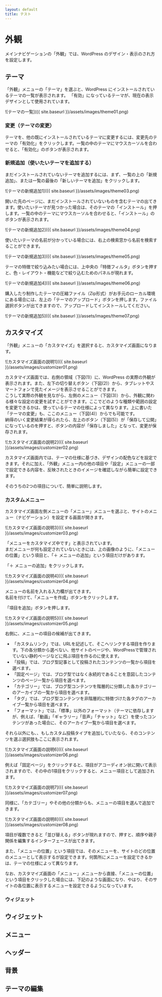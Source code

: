 ```yaml
---
layout: default
title: テスト
---
```


# 外観
メインナビゲーションの「外観」では、WordPress のデザイン・表示のされ方を設定します。

## テーマ

「外観」メニューの「テーマ」を選ぶと、WordPress にインストールされているテーマの一覧が表示されます。
「有効」になっているテーマが、現在の表示デザインとして使用されています。

![テーマの一覧]({{ site.baseurl }}/assets/images/theme01.png)

### 変更（テーマの変更）

テーマを、他の既にインストールされているテーマに変更するには、変更先のテーマの「有効化」をクリックします。一覧の中のテーマにマウスカーソルを合わせると、「有効化」のボタンが表示されます。

### 新規追加（使いたいテーマを追加する）

まだインストールされていないテーマを追加するには、まず、一覧の上の「新規追加」、または一覧の最後の「新しいテーマを追加」をクリックします。

![テーマの新規追加1]({{ site.baseurl }}/assets/images/theme03.png)

開いた先のページに、まだインストールされていないものを含むテーマの出てきます。使いたいテーマが見つかった場合は、そのテーマの「インストール」を押します。一覧の中のテーマにマウスカーソルを合わせると、「インストール」のボタンが表示されます。

![テーマの新規追加2]({{ site.baseurl }}/assets/images/theme04.png)

使いたいテーマの名前が分かっている場合には、右上の検索窓から名前を検索することができます。

![テーマの新規追加3]({{ site.baseurl }}/assets/images/theme05.png)

テーマの特徴で絞り込みたい場合には、上中央の「特徴フィルタ」ボタンを押すと、色・レイアウト・機能などで絞り込むためのパネルが現れます。

![テーマの新規追加4]({{ site.baseurl }}/assets/images/theme06.png)

購入したり制作したテーマの圧縮ファイル（Zip形式）がお手元のローカル環境にある場合には、左上の「テーマのアップロード」ボタンを押します。ファイル選択ボタンが出てきますので、アップロードしてインストールしてください。

![テーマの新規追加5]({{ site.baseurl }}/assets/images/theme07.png)

## カスタマイズ

「外観」メニューの「カスタマイズ」を選択すると、カスタマイズ画面になります。

![カスタマイズ画面の説明1]({{ site.baseurl }}/assets/images/customizer01.png)

カスタマイズ画面では、右側の領域（下図(1)）に、WordPress の実際の外観が表示されます。また、左下の切り替えボタン（下図(2)）から、タブレットやスマートフォンで見たイメージを表示させることができます。  
こうして実際の外観を見ながら、左側のメニュー（下図(3)）から、外観に関わる様々な設定の変更を試すことができます。ここでどのような種類や範囲の設定を変更できるかは、使っているテーマの仕様によって異なります。上に書いた「テーマの変更」も、ここのメニュー（下図(4)）からでも可能です。  
納得のいく変更結果が得られたら、左上のボタン（下図(5)）が「保存して公開」になっているのを押すと、ボタンの内容が「保存しました」となって、変更が保存されます。

![カスタマイズ画面の説明2]({{ site.baseurl }}/assets/images/customizer02.png)

カスタマイズ画面内では、テーマの仕様に基づき、デザインの配色などを設定できます。それに加え、「外観」メニュー内の他の項目や「設定」メニューの一部で設定できる内容を、反映されたときのイメージを確認しながら簡単に設定できます。

そのうちの2つの項目について、簡単に説明します。

### カスタムメニュー

カスタマイズ画面左側メニューの「メニュー」メニューを選ぶと、サイトのメニュー（ナビゲーション）を設定する画面が開きます。

![カスタマイズ画面の説明3]({{ site.baseurl }}/assets/images/customizer03.png)

「メニューをカスタマイズ中です」と表示されています。  
まだメニューが何も設定されていないときには、上の画像のように、「メニューの位置」という項目と、「＋ メニューの追加」という項目だけがあります。

「＋ メニューの追加」をクリックします。

![カスタマイズ画面の説明4]({{ site.baseurl }}/assets/images/customizer04.png)

メニューの名前を入れる入力欄が出てきます。  
名前を付けて、「メニューを作成」ボタンをクリックします。

「項目を追加」ボタンを押します。

![カスタマイズ画面の説明5]({{ site.baseurl }}/assets/images/customizer05.png)

右側に、メニューの項目の候補が出てきます。

+ 「カスタムリンク」では、URLを記述して、そこへリンクする項目を作ります。下の各分類から選べない、他サイトのページや、WordPressで管理されていない静的ページなどに飛ぶ項目を作るのに使えます。
+ 「投稿」では、ブログ型記事として投稿されたコンテンツの一覧から項目を選べます。
+ 「固定ページ」では、ブログ型ではなく永続的であることを意図したコンテンツのページ一覧から項目を選べます。
+ 「カテゴリー」では、ブログ型コンテンツを階層的に分類した各カテゴリーのアーカイブの一覧から項目を選べます。
+ 「タグ」では、ブログ型コンテンツを非階層的に特徴づけた各タグのアーカイブ一覧から項目を選べます。
+ 「フォーマット」では、「標準」以外のフォーマット（テーマに依存しますが、例えば、「動画」「ギャラリー」「音声」「チャット」など）を使ったコンテンツがあった場合に、そのアーカイブ一覧から項目を選べます。

それら以外にも、、もしカスタム投稿タイプを追加していたなら、そのコンテンツを選ぶ選択肢もここに表示されます。

![カスタマイズ画面の説明6]({{ site.baseurl }}/assets/images/customizer06.png)

例えば「固定ページ」をクリックすると、項目がアコーディオン状に開いて表示されますので、その中の1項目をクリックすると、メニュー項目として追加されます。

![カスタマイズ画面の説明7]({{ site.baseurl }}/assets/images/customizer07.png)

同様に、「カテゴリー」やその他の分類からも、メニューの項目を選んで追加できます。

![カスタマイズ画面の説明8]({{ site.baseurl }}/assets/images/customizer08.png)

項目が複数できると「並び替える」ボタンが現れますので、押すと、順序や親子関係を編集するインターフェースが出てきます。

また、「メニューの位置」という項目では、そのメニューを、サイトのどの位置のメニューとして表示するが設定できます。何箇所にメニューを設定できるかは、テーマの仕様によって異なります。

なお、カスタマイズ画面の「メニュー」メニューから直接、「メニューの位置」という項目をクリックした場合には、下記のような画面になり、やはり、そのサイトの各位置に表示するメニューを設定できるようになっています。

### ウィジェット

## ウィジェット

## メニュー

## ヘッダー

## 背景

## テーマの編集
